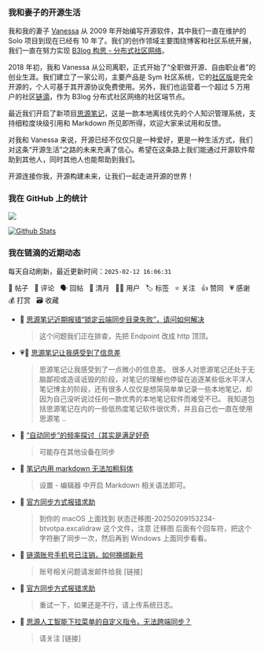 ### 我和妻子的开源生活

我和我的妻子 [Vanessa](https://github.com/Vanessa219) 从 2009 年开始编写开源软件，其中我们一直在维护的 Solo 项目到现在已经有 10 年了。我们的创作领域主要围绕博客和社区系统开展，我们一直在努力实现 [B3log 构思 - 分布式社区网络](https://ld246.com/article/1546941897596)。

2018 年初，我和 Vanessa 从公司离职，正式开始了“全职做开源、自由职业者”的创业生涯。我们建立了一家公司，主要产品是 Sym 社区系统，它的[社区版](https://github.com/88250/symphony)是完全开源的，个人可基于其开源协议免费使用。另外，我们也运营着一个超过 5 万用户的社区[链滴](https://ld246.com)，作为 B3log 分布式社区网络的社区端节点。

最近我们开启了新项目[思源笔记](https://github.com/siyuan-note/siyuan)，这是一款本地离线优先的个人知识管理系统，支持细粒度块级引用和 Markdown 所见即所得，欢迎大家来试用和反馈。

对我和 Vanessa 来说，开源已经不仅仅只是一种爱好，更是一种生活方式，我们对这条“开源生活”之路的未来充满了信心。希望在这条路上我们能通过开源软件帮助到其他人，同时其他人也能帮助到我们。

开源连接你我，开源构建未来，让我们一起走进开源的世界！

### 我在 GitHub 上的统计

<a title="Hits" target="_blank" href="https://github.com/88250/88250"><img src="https://hits.b3log.org/88250/88250.svg"></a>

[![Github Stats](https://github-readme-stats.vercel.app/api?username=88250&theme=tokyonight&show_icons=true)](https://github.com/88250)

<!--events start -->

### 我在链滴的近期动态

每天自动刷新，最近更新时间：`2025-02-12 16:06:31`

📝 帖子 &nbsp; 💬 评论 &nbsp; 🗣 回帖 &nbsp; 🌙 清月 &nbsp; 👨‍💻 用户 &nbsp; 🏷️ 标签 &nbsp; ⭐️ 关注 &nbsp; 👍 赞同 &nbsp; 💗 感谢 &nbsp; 💰 打赏 &nbsp; 🗃 收藏

* 💬 [思源笔记近期报错“锁定云端同步目录失败”，请问如何解决](https://ld246.com/article/1739323177737/comment/1739323749772#comments)

  > 这个问题我们正在排查，先把 Endpoint 改成 http 顶顶。
* 💗📝 [思源笔记让我感受到了信息差](https://ld246.com/article/1739296199327)

  > 思源笔记让我感受到了一点微小的信息差。 很多人对思源笔记还处于无脑鄙视或造谣诋毁的阶段，对笔记的理解也停留在追逐某些低水平洋人笔记博主的阶段，还有很多人仅仅是想简简单单记录一些本地笔记，却因为自己没听说过任何一款优秀的本地笔记软件而难受不已。 我知道包括思源笔记在内的一些低热度笔记软件很优秀，并且自己也一直在使用思源笔 ..
* 💬 [“自动同步”的频率探讨（其实是满足好奇](https://ld246.com/article/1739253116223/comment/1739255135502#comments)

  > 可能存在其他设备在同步
* 💬 [笔记内用 markdown 无法加粗斜体](https://ld246.com/article/1739198339302/comment/1739199714672#comments)

  > 设置 - 编辑器 中开启 Markdown 相关语法即可。
* 💬 [官方同步方式报错求助](https://ld246.com/article/1739152977761/comment/1739158070406#comments)

  > 到你的 macOS 上面找到 状态迁移图-20250209153234-btvotpa.excalidraw 这个文件，注意 迁移图 后面有个回车符，把这个字符删了同步一次，然后再到 Windows 上面同步看看。
* 💬 [链滴账号手机号已注销，如何换绑新号](https://ld246.com/article/1739148558302/comment/1739156937899#comments)

  > 账号相关问题请发邮件给我 [链接]
* 💬 [官方同步方式报错求助](https://ld246.com/article/1739152977761/comment/1739156892035#comments)

  > 重试一下，如果还是不行，请上传系统日志。
* 💬 [思源人工智能下拉菜单的自定义指令，无法跨端同步？](https://ld246.com/article/1739155761960/comment/1739156578111#comments)

  > 请关注 [链接]


<!--events end -->
